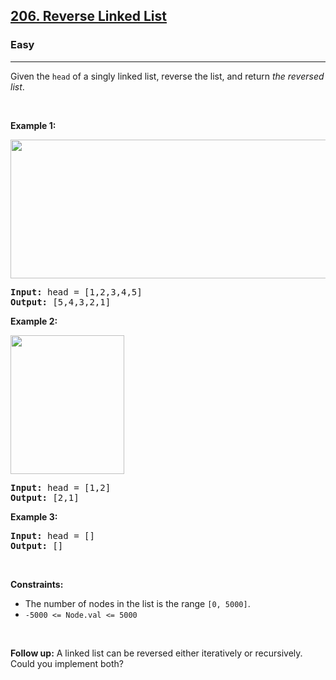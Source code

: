 <h2><a href="https://leetcode.com/problems/reverse-linked-list/description/">206. Reverse Linked List</a></h2><h3>Easy</h3><hr><p>Given the <code>head</code> of a singly linked list, reverse the list, and return <em>the reversed list</em>.</p>

<p>&nbsp;</p>
<p><strong class="example">Example 1:</strong></p>
<img alt="" src="https://assets.leetcode.com/uploads/2021/02/19/rev1ex1.jpg" style="width: 542px; height: 222px;" />
<pre>
<strong>Input:</strong> head = [1,2,3,4,5]
<strong>Output:</strong> [5,4,3,2,1]
</pre>

<p><strong class="example">Example 2:</strong></p>
<img alt="" src="https://assets.leetcode.com/uploads/2021/02/19/rev1ex2.jpg" style="width: 182px; height: 222px;" />
<pre>
<strong>Input:</strong> head = [1,2]
<strong>Output:</strong> [2,1]
</pre>

<p><strong class="example">Example 3:</strong></p>

<pre>
<strong>Input:</strong> head = []
<strong>Output:</strong> []
</pre>

<p>&nbsp;</p>
<p><strong>Constraints:</strong></p>

<ul>
	<li>The number of nodes in the list is the range <code>[0, 5000]</code>.</li>
	<li><code>-5000 &lt;= Node.val &lt;= 5000</code></li>
</ul>

<p>&nbsp;</p>
<p><strong>Follow up:</strong> A linked list can be reversed either iteratively or recursively. Could you implement both?</p>
